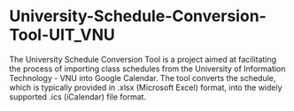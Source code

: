 # University-Schedule-Conversion-Tool-UIT_VNU
The University Schedule Conversion Tool is a project aimed at facilitating the process of importing class schedules from the University of Information Technology - VNU into Google Calendar. The tool converts the schedule, which is typically provided in .xlsx (Microsoft Excel) format, into the widely supported .ics (iCalendar) file format.

